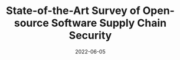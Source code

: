 ---
# Documentation: https://wowchemy.com/docs/managing-content/

title: "State-of-the-Art Survey of Open-source Software Supply Chain Security"
authors:
- Shouling Ji
- Qinying Wang
- Anying Chen
- Binbin Zhao
- Tong Ye
- Xuhong Zhang
- Jingzheng Wu
- Yun Li
- Jianwei Yin
- Yanjun Wu

publication_types: ["2"]
# publication: "30th USENIX Security Symposium (Usenix), **CCF-A**"
publication: "Journal of Software, **CCF-A in Chinese**"
publication_shorts: ""

tags: []
categories: []
date: '2022-06-05'
# lastmod: 2020-10-26T16:54:10-04:00
# featured: false
# draft: false


# Featured image
# To use, add an image named `featured.jpg/png` to your page's folder.
# Focal points: Smart, Center, TopLeft, Top, TopRight, Left, Right, BottomLeft, Bottom, BottomRight.
image:
  caption: ''
  focal_point: ''
  preview_only: false

links:
url_pdf: ''
# - name: Custom Link
#   url: http://example.org
url_code: ''
url_dataset: ''
url_poster: ''
url_project: ''
url_slides: ''
url_source: ''
url_video: ''

# Projects (optional).
#   Associate this post with one or more of your projects.
#   Simply enter your project's folder or file name without extension.
#   E.g. `projects = ["internal-project"]` references `content/project/deep-learning/index.md`.
#   Otherwise, set `projects = []`.
projects: []
# publishDate: '2020-10-26T20:54:09.894629Z'
# publication_types:
# - '1'
# abstract: ''
# publication: '*Proceedings of the 11th ACM Workshop on Artificial Intelligence and
#   Security*'
slides: ""
---